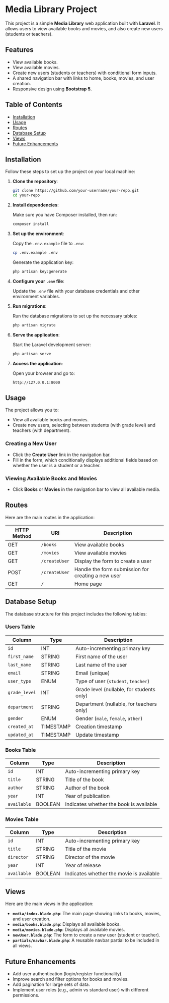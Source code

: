# Media Library Project

This project is a simple **Media Library** web application built with **Laravel**. It allows users to view available books and movies, and also create new users (students or teachers).

## Features

- View available books.
- View available movies.
- Create new users (students or teachers) with conditional form inputs.
- A shared navigation bar with links to home, books, movies, and user creation.
- Responsive design using **Bootstrap 5**.

## Table of Contents

- [Installation](#installation)
- [Usage](#usage)
- [Routes](#routes)
- [Database Setup](#database-setup)
- [Views](#views)
- [Future Enhancements](#future-enhancements)

## Installation

Follow these steps to set up the project on your local machine:

1. **Clone the repository**:

    ```bash
    git clone https://github.com/your-username/your-repo.git
    cd your-repo
    ```

2. **Install dependencies**:

    Make sure you have Composer installed, then run:

    ```bash
    composer install
    ```

3. **Set up the environment**:

    Copy the `.env.example` file to `.env`:

    ```bash
    cp .env.example .env
    ```

    Generate the application key:

    ```bash
    php artisan key:generate
    ```

4. **Configure your `.env` file**:

    Update the `.env` file with your database credentials and other environment variables.

5. **Run migrations**:

    Run the database migrations to set up the necessary tables:

    ```bash
    php artisan migrate
    ```

6. **Serve the application**:

    Start the Laravel development server:

    ```bash
    php artisan serve
    ```

7. **Access the application**:

    Open your browser and go to:

    ```
    http://127.0.0.1:8000
    ```

## Usage

The project allows you to:
- View all available books and movies.
- Create new users, selecting between students (with grade level) and teachers (with department).

### Creating a New User

- Click the **Create User** link in the navigation bar.
- Fill in the form, which conditionally displays additional fields based on whether the user is a student or a teacher.

### Viewing Available Books and Movies

- Click **Books** or **Movies** in the navigation bar to view all available media.

## Routes

Here are the main routes in the application:

| HTTP Method | URI             | Description                     |
|-------------|-----------------|---------------------------------|
| GET         | `/books`         | View available books            |
| GET         | `/movies`        | View available movies           |
| GET         | `/createUser`    | Display the form to create a user |
| POST        | `/createUser`    | Handle the form submission for creating a new user |
| GET         | `/`              | Home page                       |

## Database Setup

The database structure for this project includes the following tables:

### Users Table

| Column       | Type    | Description                               |
|--------------|---------|-------------------------------------------|
| `id`         | INT     | Auto-incrementing primary key              |
| `first_name` | STRING  | First name of the user                     |
| `last_name`  | STRING  | Last name of the user                      |
| `email`      | STRING  | Email (unique)                             |
| `user_type`  | ENUM    | Type of user (`student`, `teacher`)        |
| `grade_level`| INT     | Grade level (nullable, for students only)  |
| `department` | STRING  | Department (nullable, for teachers only)   |
| `gender`     | ENUM    | Gender (`male`, `female`, `other`)         |
| `created_at` | TIMESTAMP | Creation timestamp                        |
| `updated_at` | TIMESTAMP | Update timestamp                          |

### Books Table

| Column       | Type    | Description                               |
|--------------|---------|-------------------------------------------|
| `id`         | INT     | Auto-incrementing primary key              |
| `title`      | STRING  | Title of the book                          |
| `author`     | STRING  | Author of the book                         |
| `year`       | INT     | Year of publication                        |
| `available`  | BOOLEAN | Indicates whether the book is available    |

### Movies Table

| Column       | Type    | Description                               |
|--------------|---------|-------------------------------------------|
| `id`         | INT     | Auto-incrementing primary key              |
| `title`      | STRING  | Title of the movie                         |
| `director`   | STRING  | Director of the movie                      |
| `year`       | INT     | Year of release                            |
| `available`  | BOOLEAN | Indicates whether the movie is available   |

## Views

Here are the main views in the application:

- **`media/index.blade.php`**: The main page showing links to books, movies, and user creation.
- **`media/books.blade.php`**: Displays all available books.
- **`media/movies.blade.php`**: Displays all available movies.
- **`newUser.blade.php`**: The form to create a new user (student or teacher).
- **`partials/navbar.blade.php`**: A reusable navbar partial to be included in all views.

## Future Enhancements

- Add user authentication (login/register functionality).
- Improve search and filter options for books and movies.
- Add pagination for large sets of data.
- Implement user roles (e.g., admin vs standard user) with different permissions.



 
